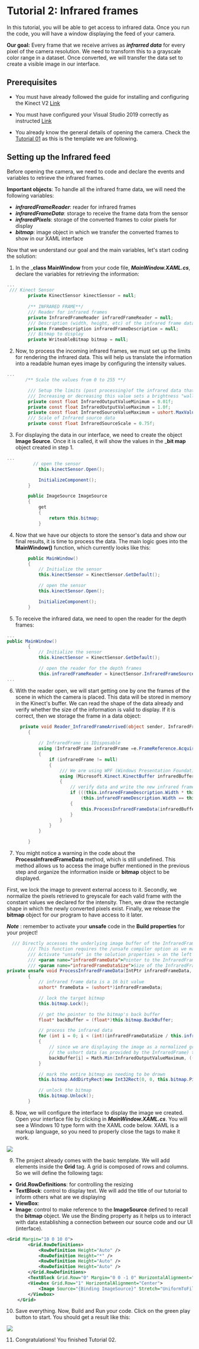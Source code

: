# Tutorial 2: Infrared frames

In this tutorial, you will be able to get access to infrared data. Once you run the code, you will have a window displaying the feed of your camera.

__Our goal:__ Every frame that we receive arrives as ___infrarred data___ for every pixel of the camera resolution. We need to transform this to a grayscale color range in a dataset. Once converted, we will transfer the data set to create a visible image in our interface. 

## Prerequisites

* You must have already followed the guide for installing and configuring the Kinect V2 [Link](https://github.com/violetasdev/bodytrackingdepth_course/wiki/Kinect-V2)

* You must have configured your Visual Studio 2019 correctly as instructed [Link](https://github.com/violetasdev/bodytrackingdepth_course/blob/master/KinectV2/docs/visualStudio2019_doc.md)

* You already know the general details of opening the camera. Check the [Tutorial 01](https://github.com/violetasdev/bodytrackingdepth_course/blob/master/KinectV2/docs/kinectTutorial01_doc.md) as this is the template we are following.

## Setting up the Infrared feed

Before opening the camera, we need to code and declare the events and variables to retrieve the infrared frames.

__Important objects__: To handle all the infrared frame data, we will need the following variables:

- ___infraredFrameReader___: reader for infrared frames
- ___infraredFrameData___: storage to receive the frame data from the sensor
- ___infraredPixels___: storage of the converted frames to color pixels for display
- ___bitmap___: image object in which we transfer the converted frames to show in our XAML interface

Now that we understand our goal and the main variables, let's start coding the solution:

1. In the ___class MainWindow__ from your code file, ___MainWindow.XAML.cs___, declare the variables for retrieving the information:

```C#
... 
 /// Kinect Sensor
        private KinectSensor kinectSensor = null;
       
        /** INFRARED FRAME**/
        /// Reader for infrared frames
        private InfraredFrameReader infraredFrameReader = null;
        /// Description (width, height, etc) of the infrared frame data
        private FrameDescription infraredFrameDescription = null;
        /// Bitmap to display
        private WriteableBitmap bitmap = null;
```

2. Now, to process the incoming infrared frames, we must set up the limits for rendering the infrared data. This will help us translate the information into a readable human eyes image by configuring the intensity values.

```C#
...
       /** Scale the values from 0 to 255 **/

        /// Setup the limits (post processing)of the infrared data that we will render.
        /// Increasing or decreasing this value sets a brightness "wall" either closer or further away.
        private const float InfraredOutputValueMinimum = 0.01f;
        private const float InfraredOutputValueMaximum = 1.0f;
        private const float InfraredSourceValueMaximum = ushort.MaxValue;
        /// Scale of Infrared source data
        private const float InfraredSourceScale = 0.75f;
```

3. For displaying the data in our interface, we need to create the object __Image Source__. Once it is called, it will show the values in the ___bit map__ object created in step 1.

```C#
...
          // open the sensor
            this.kinectSensor.Open();

            InitializeComponent();
        }

        public ImageSource ImageSource
        {
            get
            {
                return this.bitmap;
            }
```

4. Now that we have our objects to store the sensor's data and show our final results, it is time to process the data. The main logic goes into the __MainWindow()__ function, which currently looks like this:

```C#
        public MainWindow()
        {
            // Initialize the sensor
            this.kinectSensor = KinectSensor.GetDefault();

            // open the sensor
            this.kinectSensor.Open();

            InitializeComponent();
        }
```


5. To receive the infrared data, we need to open the reader for the depth frames:

```C#
...
public MainWindow()
        {
            // Initialize the sensor
            this.kinectSensor = KinectSensor.GetDefault();

            // open the reader for the depth frames
            this.infraredFrameReader = kinectSensor.InfraredFrameSource.OpenReader();
...

```

6.  With the reader open, we will start getting one by one the frames of the scene in which the camera is placed. This data will be stored in memory in the Kinect's buffer. We can read the shape of the data already and verify whether the size of the information is valid to display. If it is correct, then we storage the frame in a data object:

```C#
     private void Reader_InfraredFrameArrived(object sender, InfraredFrameArrivedEventArgs e)
        {
           
            // InfraredFrame is IDisposable
            using (InfraredFrame infraredFrame =e.FrameReference.AcquireFrame())
            {
                if (infraredFrame != null)
                {
                    /// We are using WPF (Windows Presentation Foundation)
                    using (Microsoft.Kinect.KinectBuffer infraredBuffer = infraredFrame.LockImageBuffer())
                    {
                        // verify data and write the new infrared frame data to the display bitmap
                        if (((this.infraredFrameDescription.Width * this.infraredFrameDescription.Height) == (infraredBuffer.Size / this.infraredFrameDescription.BytesPerPixel)) &&
                            (this.infraredFrameDescription.Width == this.bitmap.PixelWidth) && (this.infraredFrameDescription.Height == this.bitmap.PixelHeight))
                        {
                            this.ProcessInfraredFrameData(infraredBuffer.UnderlyingBuffer, infraredBuffer.Size);
                        }
                    }
                }
            }

        }
```

7. You might notice a warning in the code about the __ProcessInfraredFrameData__ method, which is still undefined. This method allows us to access the image buffer mentioned in the previous step and organize the information inside or __bitmap__ object to be displayed. 

First, we lock the image to prevent external access to it. Secondly, we normalize the pixels retrieved to greyscale for each valid frame with the constant values we declared for the intensity. Then, we draw the rectangle shape in which the newly converted pixels exist. Finally, we release the __bitmap__ object for our program to have access to it later. 

___Note___ : remember to activate your __unsafe__ code in the __Build properties__ for your project!

```C#
  /// Directly accesses the underlying image buffer of the InfraredFrame to create a displayable bitmap.
        /// This function requires the /unsafe compiler option as we make use of direct access to the native memory pointed to by the infraredFrameData pointer.
        /// Activate "unsafe" in the solution properties > on the left >Build > Check Allow unsafe code
        /// <param name="infraredFrameData">Pointer to the InfraredFrame image data</param>
        /// <param name="infraredFrameDataSize">Size of the InfraredFrame image data</param>
private unsafe void ProcessInfraredFrameData(IntPtr infraredFrameData, uint infraredFrameDataSize)
        {
            // infrared frame data is a 16 bit value
            ushort* frameData = (ushort*)infraredFrameData;

            // lock the target bitmap
            this.bitmap.Lock();

            // get the pointer to the bitmap's back buffer
            float* backBuffer = (float*)this.bitmap.BackBuffer;

            // process the infrared data
            for (int i = 0; i < (int)(infraredFrameDataSize / this.infraredFrameDescription.BytesPerPixel); ++i)
            {
                // since we are displaying the image as a normalized grey scale image, we need to convert from
                // the ushort data (as provided by the InfraredFrame) to a value from [InfraredOutputValueMinimum, InfraredOutputValueMaximum]
                backBuffer[i] = Math.Min(InfraredOutputValueMaximum, (((float)frameData[i] / InfraredSourceValueMaximum * InfraredSourceScale) * (1.0f - InfraredOutputValueMinimum)) + InfraredOutputValueMinimum);
            }

            // mark the entire bitmap as needing to be drawn
            this.bitmap.AddDirtyRect(new Int32Rect(0, 0, this.bitmap.PixelWidth, this.bitmap.PixelHeight));

            // unlock the bitmap
            this.bitmap.Unlock();
        }
```

8. Now, we will configure the interface to display the image we created. Open your interface file by clicking in ___MainWindow.XAML.cs___. You will see a Windows 10 type form with the XAML code below. XAML is a markup language, so you need to properly close the tags to make it work. 

<img src="images/02/02_xamlwindow.png" >

9. The project already comes with the basic template. We will add elements inside the __Grid__ tag. A grid is composed of rows and columns. So we will define the following tags:

* __Grid.RowDefinitions__: for controlling the resizing
* __TextBlock__: control to display text. We will add the title of our tutorial to inform others what are we displaying
* __ViewBox__: 
* __Image__: control to make reference to the __ImageSource__ defined to recall the __bitmap__ object. We use the Binding property as it helps us to interact with data establishing a connection between our source code and our UI (interface). 

```XML
<Grid Margin="10 0 10 0">
        <Grid.RowDefinitions>
            <RowDefinition Height="Auto" />
            <RowDefinition Height="*" />
            <RowDefinition Height="Auto" />
            <RowDefinition Height="Auto" />
        </Grid.RowDefinitions>
        <TextBlock Grid.Row="0" Margin="0 0 -1 0" HorizontalAlignment="Left" VerticalAlignment="Bottom" FontFamily="Segoe UI" FontSize="18">Tutorial 02: Infrared view</TextBlock>
        <Viewbox Grid.Row="1" HorizontalAlignment="Center">
            <Image Source="{Binding ImageSource}" Stretch="UniformToFill" />
        </Viewbox>
    </Grid>
```


10. Save everything. Now, Build and Run your code. Click on the green play button to start. You should get a result like this:

<img src="images/02/02_results.png" >

11. Congratulations! You finished Tutorial 02. 